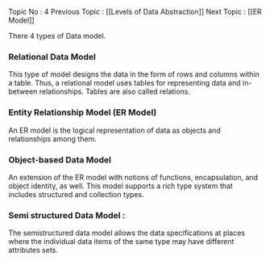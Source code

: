 Topic No : 4
Previous Topic : [[Levels of Data Abstraction]]
Next Topic : [[ER Model]]

There 4 types of Data model.

### Relational Data Model
This type of model designs the data in the form of rows and columns within a table. Thus, a relational model uses tables for representing data and in-between relationships. Tables are also called relations.

### Entity Relationship Model (ER Model)
An ER model is the logical representation of data as objects and relationships among them.

### Object-based Data Model 
An extension of the ER model with notions of functions, encapsulation, and object identity, as well. This model supports a rich type system that includes structured and collection types.

### Semi structured Data Model : 
The semistructured data model allows the data specifications at places where the individual data items of the same type may have different attributes sets.